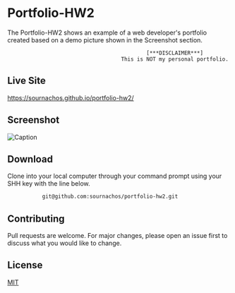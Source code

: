 # Portfolio-HW2

The Portfolio-HW2 shows an example of a web developer's portfolio created based on a demo picture shown in the Screenshot section. 

                                                [***DISCLAIMER***]
                                        This is NOT my personal portfolio.

## Live Site

https://sournachos.github.io/portfolio-hw2/

## Screenshot

![Caption](/assets/images/  )

## Download
Clone into your local computer through your command prompt using your SHH key with the line below.

```bash
           git@github.com:sournachos/portfolio-hw2.git
```

## Contributing
Pull requests are welcome. For major changes, please open an issue first to discuss what you would like to change.


## License
[MIT](https://choosealicense.com/licenses/mit/)
